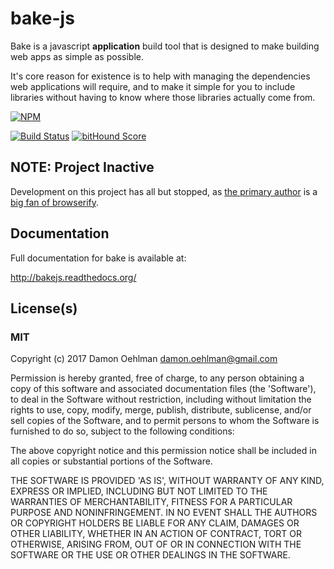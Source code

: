 
# bake-js

Bake is a javascript __application__ build tool that is designed to make
building web apps as simple as possible.

It's core reason for existence is to help with managing the dependencies web
applications will require, and to make it simple for you to include libraries
without having to know where those libraries actually come from.


[![NPM](https://nodei.co/npm/bake-js.png)](https://nodei.co/npm/bake-js/)

[![Build Status](https://api.travis-ci.org/buildjs/bake-js.svg?branch=master)](https://travis-ci.org/buildjs/bake-js) [![bitHound Score](https://www.bithound.io/github/buildjs/bake-js/badges/score.svg)](https://www.bithound.io/github/buildjs/bake-js) 

## NOTE: Project Inactive

Development on this project has all but stopped, as
[the primary author](https://github.com/DamonOehlman) is a
[big fan of browserify](https://twitter.com/DamonOehlman/status/466146817608912896).

## Documentation

Full documentation for bake is available at:

<http://bakejs.readthedocs.org/>

## License(s)

### MIT

Copyright (c) 2017 Damon Oehlman <damon.oehlman@gmail.com>

Permission is hereby granted, free of charge, to any person obtaining
a copy of this software and associated documentation files (the
'Software'), to deal in the Software without restriction, including
without limitation the rights to use, copy, modify, merge, publish,
distribute, sublicense, and/or sell copies of the Software, and to
permit persons to whom the Software is furnished to do so, subject to
the following conditions:

The above copyright notice and this permission notice shall be
included in all copies or substantial portions of the Software.

THE SOFTWARE IS PROVIDED 'AS IS', WITHOUT WARRANTY OF ANY KIND,
EXPRESS OR IMPLIED, INCLUDING BUT NOT LIMITED TO THE WARRANTIES OF
MERCHANTABILITY, FITNESS FOR A PARTICULAR PURPOSE AND NONINFRINGEMENT.
IN NO EVENT SHALL THE AUTHORS OR COPYRIGHT HOLDERS BE LIABLE FOR ANY
CLAIM, DAMAGES OR OTHER LIABILITY, WHETHER IN AN ACTION OF CONTRACT,
TORT OR OTHERWISE, ARISING FROM, OUT OF OR IN CONNECTION WITH THE
SOFTWARE OR THE USE OR OTHER DEALINGS IN THE SOFTWARE.
